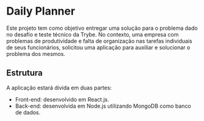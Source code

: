 # Daily Planner

Este projeto tem como objetivo entregar uma solução para o problema dado no desafio e teste técnico da Trybe. No contexto, uma empresa com problemas de produtividade e falta de organização nas tarefas individuais de seus funcionários, solicitou uma aplicação para auxiliar e solucionar o problema dos mesmos.

## Estrutura
A aplicação estará divida em duas partes:
* Front-end: desenvolvido em React.js.
* Back-end: desenvolvida em Node.js utilizando MongoDB como banco de dados.
